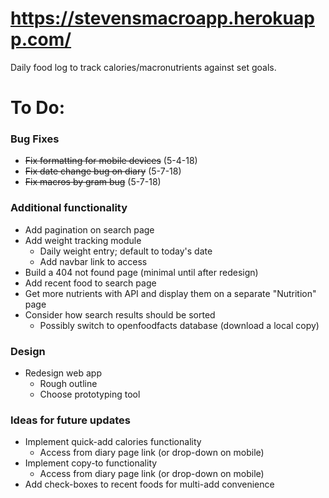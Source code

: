 # https://stevensmacroapp.herokuapp.com/
Daily food log to track calories/macronutrients against set goals.

# To Do:

### Bug Fixes
- ~~Fix formatting for mobile devices~~ (5-4-18)
- ~~Fix date change bug on diary~~ (5-7-18)
- ~~Fix macros by gram bug~~ (5-7-18)

### Additional functionality
- Add pagination on search page
- Add weight tracking module
    - Daily weight entry; default to today's date
    - Add navbar link to access
- Build a 404 not found page (minimal until after redesign)
- Add recent food to search page
- Get more nutrients with API and display them on a separate "Nutrition" page
- Consider how search results should be sorted
    - Possibly switch to openfoodfacts database (download a local copy)

### Design
- Redesign web app
    - Rough outline
    - Choose prototyping tool

### Ideas for future updates
- Implement quick-add calories functionality
    - Access from diary page link (or drop-down on mobile)
- Implement copy-to functionality
    - Access from diary page link (or drop-down on mobile)
- Add check-boxes to recent foods for multi-add convenience
